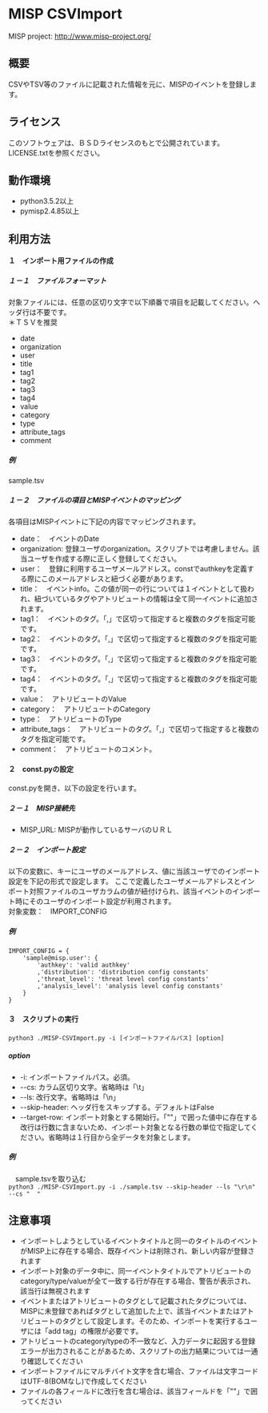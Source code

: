 ﻿# MISP CSVImport

MISP project: <http://www.misp-project.org/>

## 概要

CSVやTSV等のファイルに記載された情報を元に、MISPのイベントを登録します。  

## ライセンス

このソフトウェアは、ＢＳＤライセンスのもとで公開されています。LICENSE.txtを参照ください。

## 動作環境

* python3.5.2以上  
* pymisp2.4.85以上  

## 利用方法

#### １　インポート用ファイルの作成

##### １－１　ファイルフォーマット

対象ファイルには、任意の区切り文字で以下順番で項目を記載してください。ヘッダ行は不要です。  
＊ＴＳＶを推奨  

* date  
* organization  
* user  
* title  
* tag1  
* tag2  
* tag3  
* tag4  
* value  
* category  
* type  
* attribute_tags  
* comment  

##### 例

sample.tsv

##### １－２　ファイルの項目とMISPイベントのマッピング

各項目はMISPイベントに下記の内容でマッピングされます。  

* date：　イベントのDate  
* organization: 登録ユーザのorganization。スクリプトでは考慮しません。該当ユーザを作成する際に正しく登録してください。  
* user：　登録に利用するユーザメールアドレス。constでauthkeyを定義する際にこのメールアドレスと紐づく必要があります。  
* title：　イベントinfo。この値が同一の行については１イベントとして扱われ、紐づいているタグやアトリビュートの情報は全て同一イベントに追加されます。  
* tag1：　イベントのタグ。「,」で区切って指定すると複数のタグを指定可能です。  
* tag2：　イベントのタグ。「,」で区切って指定すると複数のタグを指定可能です。  
* tag3：　イベントのタグ。「,」で区切って指定すると複数のタグを指定可能です。  
* tag4：　イベントのタグ。「,」で区切って指定すると複数のタグを指定可能です。  
* value：　アトリビュートのValue  
* category：　アトリビュートのCategory  
* type：　アトリビュートのType  
* attribute_tags：　アトリビュートのタグ。「,」で区切って指定すると複数のタグを指定可能です。  
* comment：　アトリビュートのコメント。  

#### ２　const.pyの設定

const.pyを開き、以下の設定を行います。  

##### ２－１　MISP接続先

* MISP_URL: MISPが動作しているサーバのＵＲＬ  

##### ２－２　インポート設定

以下の変数に、キーにユーザのメールアドレス、値に当該ユーザでのインポート設定を下記の形式で設定します。
ここで定義したユーザメールアドレスとインポート対照ファイルのユーザカラムの値が紐付けられ、該当イベントのインポート時にそのユーザのインポート設定が利用されます。  
対象変数：　IMPORT_CONFIG

##### 例

    IMPORT_CONFIG = {
    	'sample@misp.user': {
    		'authkey': 'valid authkey'
    		,'distribution': 'distribution config constants'
    		,'threat_level': 'threat level config constants'
    		,'analysis_level': 'analysis level config constants'
    	}
    }

#### ３　スクリプトの実行

` python3 ./MISP-CSVImport.py -i [インポートファイルパス] [option] `

##### option
* -i: インポートファイルパス。必須。  
* --cs: カラム区切り文字。省略時は「\t」  
* --ls: 改行文字。省略時は「\n」  
* --skip-header: ヘッダ行をスキップする。デフォルトはFalse  
* --target-row: インポート対象とする開始行。「""」で囲った値中に存在する改行は行数に含まないため、インポート対象となる行数の単位で指定してください。省略時は１行目から全データを対象とします。  

##### 例

　sample.tsvを取り込む  
` python3 ./MISP-CSVImport.py -i ./sample.tsv --skip-header --ls "\r\n" --cs "	" `

## 注意事項

* インポートしようとしているイベントタイトルと同一のタイトルのイベントがMISP上に存在する場合、既存イベントは削除され、新しい内容が登録されます  
* インポート対象のデータ中に、同一イベントタイトルでアトリビュートのcategory/type/valueが全て一致する行が存在する場合、警告が表示され、該当行は無視されます  
* イベントまたはアトリビュートのタグとして記載されたタグについては、MISPに未登録であればタグとして追加した上で、該当イベントまたはアトリビュートのタグとして設定します。そのため、インポートを実行するユーザには「add tag」の権限が必要です。  
* アトリビュートのcategory/typeの不一致など、入力データに起因する登録エラーが出力されることがあるため、スクリプトの出力結果については一通り確認してください  
* インポートファイルにマルチバイト文字を含む場合、ファイルは文字コードはUTF-8(BOMなし)で作成してください  
* ファイルの各フィールドに改行を含む場合は、該当フィールドを「""」で囲ってください  
